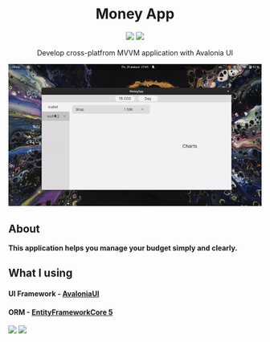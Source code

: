 <h1 align="center"> Money App </h1> 

<p align="center">
    <img src="https://img.shields.io/badge/version-pre--alpha-blue"/>
    <img src="https://img.shields.io/badge/license-MIT-green"/>
</p>

<p align="center"> Develop cross-platfrom MVVM application with Avalonia UI </ps>

<!-- Preview -->

![Demo](demostration.gif)

## About

**This application helps you manage your budget simply and clearly.**

## What I using

#### UI Framework - [AvaloniaUI](https://github.com/AvaloniaUI/Avalonia)

#### ORM - [EntityFrameworkCore 5](https://docs.microsoft.com/ru-ru/ef/core/what-is-new/ef-core-5.0/whatsnew)

<img src="https://img.shields.io/badge/.NET-512BD4?style=for-the-badge&logo=dotnet&logoColor=white">

<img src="https://img.shields.io/badge/SQLite-07405E?style=for-the-badge&logo=sqlite&logoColor=white">

